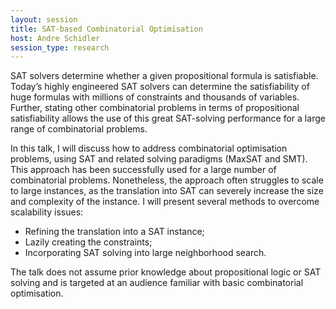 ```yaml
---
layout: session
title: SAT-based Combinatorial Optimisation
host: Andre Schidler
session_type: research
---
```


SAT solvers determine whether a given propositional formula is satisfiable. Today’s highly engineered SAT solvers can determine the satisfiability of huge formulas with millions of constraints and thousands of variables. Further, stating other combinatorial problems in terms of propositional satisfiability allows the use of this great SAT-solving performance for a large range of combinatorial problems.

In this talk, I will discuss how to address combinatorial optimisation problems, using SAT and related solving paradigms (MaxSAT and SMT).
This approach has been successfully used for a large number of combinatorial problems.
Nonetheless, the approach often struggles to scale to large instances, as the translation into SAT can severely increase the size and complexity of the instance.
I will present several methods to overcome scalability issues:

<ul>
<li>Refining the translation into a SAT instance;</li>
<li>Lazily creating the constraints;</li>
<li>Incorporating SAT solving into large neighborhood search.</li>
</ul>
The talk does not assume prior knowledge about propositional logic or SAT solving and is targeted at an audience  familiar with basic combinatorial optimisation.
